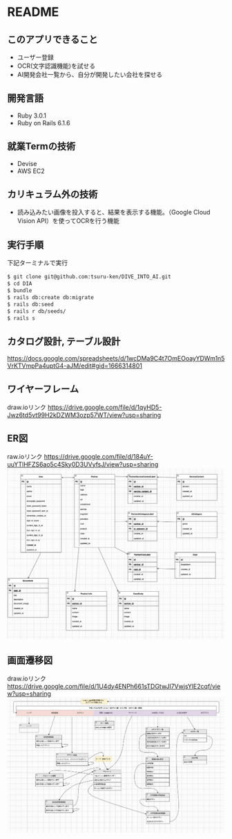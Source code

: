 # README
## このアプリできること
* ユーザー登録
* OCR(文字認識機能)を試せる
* AI開発会社一覧から、自分が開発したい会社を探せる

## 開発言語
* Ruby 3.0.1
* Ruby on Rails 6.1.6

## 就業Termの技術
* Devise
* AWS EC2

## カリキュラム外の技術
* 読み込みたい画像を投入すると、結果を表示する機能。（Google Cloud Vision API）を使ってOCRを行う機能


## 実行手順
下記ターミナルで実行

```
$ git clone git@github.com:tsuru-ken/DIVE_INTO_AI.git
$ cd DIA
$ bundle
$ rails db:create db:migrate
$ rails db:seed
$ rails r db/seeds/
$ rails s
```

## カタログ設計, テーブル設計
https://docs.google.com/spreadsheets/d/1wcDMa9C4t7OmEOoayYDWm1n5VrKTVmpPa4uptG4-aJM/edit#gid=1666314801


## ワイヤーフレーム
draw.ioリンク
https://drive.google.com/file/d/1qyHD5-Jwz6td5vt99H2kDZWM3ozp57WT/view?usp=sharing

## ER図　
raw.ioリンク
https://drive.google.com/file/d/184uY-uuYTlHFZS6ao5c4Sky0D3UVyfsJ/view?usp=sharing
![ER図](docs/ER.png)

## 画面遷移図
draw.ioリンク
https://drive.google.com/file/d/1U4dy4ENPh661sTDGtwJl7VwjsYlE2cqf/view?usp=sharing
![画面遷移図](docs/ui-flow.png)